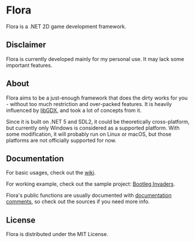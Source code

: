 # Flora
Flora is a .NET 2D game development framework.

## Disclaimer

Flora is currently developed mainly for my personal use. It may lack some important features.

## About

Flora aims to be a just-enough framework that does the dirty works for you - without too much restriction and over-packed features. It is heavily influenced by [libGDX](https://github.com/libgdx/libgdx/), and took a lot of concepts from it.

Since it is built on .NET 5 and SDL2, it could be theoretically cross-platform, but currently only Windows is considered as a supported platform. With some modification, it will probably run on Linux or macOS, but those platforms are not officially supported for now.

## Documentation

For basic usages, check out the [wiki](https://github.com/sinusinu/Flora/wiki).

For working example, check out the sample project: [Bootleg Invaders](https://github.com/sinusinu/BootlegInvaders).

Flora's public functions are usually documented with [documentation comments](https://docs.microsoft.com/en-us/dotnet/csharp/language-reference/language-specification/documentation-comments), so check out the sources if you need more info.

## License

Flora is distributed under the MIT License.